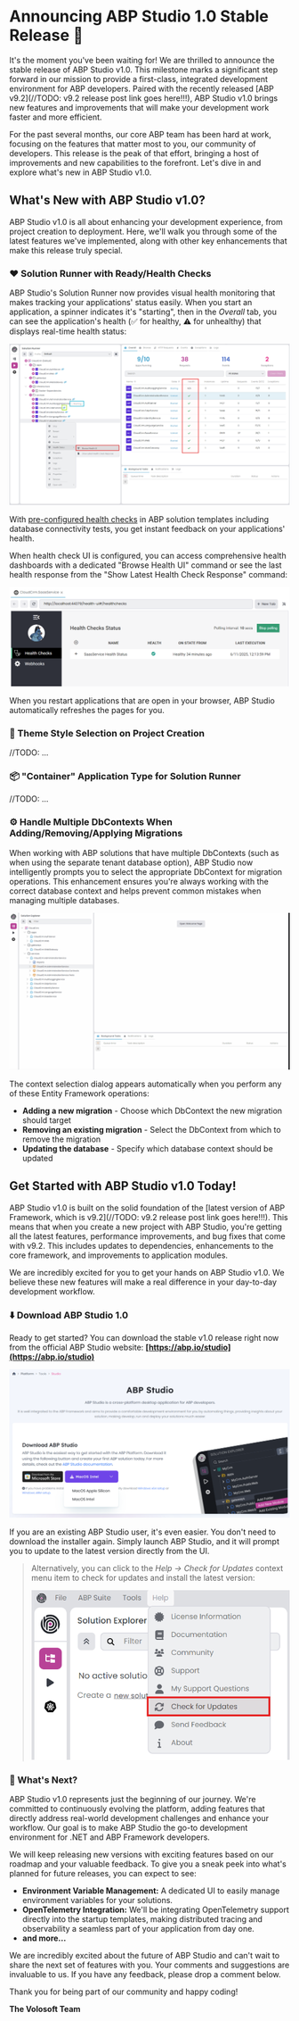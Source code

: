 # Announcing ABP Studio 1.0 Stable Release 🚀

It's the moment you've been waiting for! We are thrilled to announce the stable release of ABP Studio v1.0. This milestone marks a significant step forward in our mission to provide a first-class, integrated development environment for ABP developers. Paired with the recently released [ABP v9.2](//TODO: v9.2 release post link goes here!!!), ABP Studio v1.0 brings new features and improvements that will make your development work faster and more efficient.

For the past several months, our core ABP team has been hard at work, focusing on the features that matter most to you, our community of developers. This release is the peak of that effort, bringing a host of improvements and new capabilities to the forefront. Let's dive in and explore what's new in ABP Studio v1.0.

## What's New with ABP Studio v1.0?

ABP Studio v1.0 is all about enhancing your development experience, from project creation to deployment. Here, we'll walk you through some of the latest features we've implemented, along with other key enhancements that make this release truly special.

### ❤️ Solution Runner with Ready/Health Checks

ABP Studio's Solution Runner now provides visual health monitoring that makes tracking your applications' status easily. When you start an application, a spinner indicates it's "starting", then in the *Overall* tab, you can see the application's health (✅ for healthy, ⚠️ for unhealthy) that displays real-time health status:

![Health Checks](health-checks.png)

With [pre-configured health checks](https://abp.io/docs/9.2/solution-templates/layered-web-application/health-check-configuration) in ABP solution templates including database connectivity tests, you get instant feedback on your applications' health. 

When health check UI is configured, you can access comprehensive health dashboards with a dedicated "Browse Health UI" command or see the last health response from the "Show Latest Health Check Response" command:

![SaaS Health Check](saas-health-check.png)

When you restart applications that are open in your browser, ABP Studio automatically refreshes the pages for you.

### 🎨 Theme Style Selection on Project Creation

//TODO: ...

### 📦 "Container" Application Type for Solution Runner

//TODO: ...

### ⚙️ Handle Multiple DbContexts When Adding/Removing/Applying Migrations

When working with ABP solutions that have multiple DbContexts (such as when using the separate tenant database option), ABP Studio now intelligently prompts you to select the appropriate DbContext for migration operations. This enhancement ensures you're always working with the correct database context and helps prevent common mistakes when managing multiple databases.

![EF Core Migration Context Selection](new-migration-added.gif)

The context selection dialog appears automatically when you perform any of these Entity Framework operations:

- **Adding a new migration** - Choose which DbContext the new migration should target
- **Removing an existing migration** - Select the DbContext from which to remove the migration  
- **Updating the database** - Specify which database context should be updated

## Get Started with ABP Studio v1.0 Today!

ABP Studio v1.0 is built on the solid foundation of the [latest version of ABP Framework, which is v9.2](//TODO: v9.2 release post link goes here!!!). This means that when you create a new project with ABP Studio, you're getting all the latest features, performance improvements, and bug fixes that come with v9.2. This includes updates to dependencies, enhancements to the core framework, and improvements to application modules. 

We are incredibly excited for you to get your hands on ABP Studio v1.0. We believe these new features will make a real difference in your day-to-day development workflow.

### ⬇️ Download ABP Studio 1.0

Ready to get started? You can download the stable v1.0 release right now from the official ABP Studio website: **[https://abp.io/studio](https://abp.io/studio)**

![ABP Studio 1.0 Download](abp-studio-download.png)

If you are an existing ABP Studio user, it's even easier. You don't need to download the installer again. Simply launch ABP Studio, and it will prompt you to update to the latest version directly from the UI.

> Alternatively, you can click to the *Help -> Check for Updates* context menu item to check for updates and install the latest version:
>
> ![ABP Studio 1.0 Check for Updates](abp-studio-check-for-updates.png)

### 🔮 What's Next?

ABP Studio v1.0 represents just the beginning of our journey. We're committed to continuously evolving the platform, adding features that directly address real-world development challenges and enhance your workflow. Our goal is to make ABP Studio the go-to development environment for .NET and ABP Framework developers.

We will keep releasing new versions with exciting features based on our roadmap and your valuable feedback. To give you a sneak peek into what's planned for future releases, you can expect to see:

* **Environment Variable Management:** A dedicated UI to easily manage environment variables for your solutions.
* **OpenTelemetry Integration:** We'll be integrating OpenTelemetry support directly into the startup templates, making distributed tracing and observability a seamless part of your application from day one.
* **and more...**

We are incredibly excited about the future of ABP Studio and can't wait to share the next set of features with you. Your comments and suggestions are invaluable to us. If you have any feedback, please drop a comment below.

Thank you for being part of our community and happy coding!

**The Volosoft Team**
